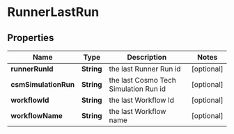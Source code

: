 

# RunnerLastRun


## Properties

Name | Type | Description | Notes
------------ | ------------- | ------------- | -------------
**runnerRunId** | **String** | the last Runner Run id |  [optional]
**csmSimulationRun** | **String** | the last Cosmo Tech Simulation Run id |  [optional]
**workflowId** | **String** | the last Workflow Id |  [optional]
**workflowName** | **String** | the last Workflow name |  [optional]



